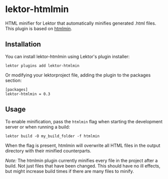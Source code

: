 # lektor-htmlmin

HTML minifier for Lektor that automatically minifies generated .html files. This plugin is based on [htmlmin](https://github.com/mankyd/htmlmin).

## Installation

You can install lektor-htmlmin using Lektor's plugin installer:

```
lektor plugins add lektor-htmlmin
```

Or modifying your lektorproject file, adding the plugin to the packages section:

```
[packages]
lektor-htmlmin = 0.3
```

## Usage

To enable minification, pass the `htmlmin` flag when starting the development server or when running a build:

```
lektor build -O my_build_folder -f htmlmin
```

When the flag is present, htmlmin will overwrite all HTML files in the output directory with their minified counterparts.

*Note:* The htmlmin plugin currently minifies every file in the project after a build.
Not just files that have been changed. This should have no ill effects, but
might increase build times if there are many files to minify.
